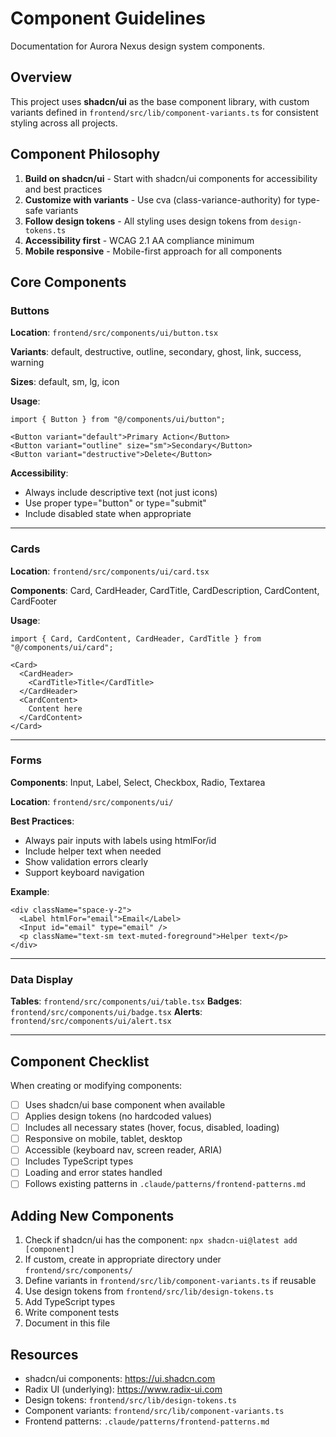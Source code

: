 # Component Guidelines

Documentation for Aurora Nexus design system components.

## Overview

This project uses **shadcn/ui** as the base component library, with custom variants defined in `frontend/src/lib/component-variants.ts` for consistent styling across all projects.

## Component Philosophy

1. **Build on shadcn/ui** - Start with shadcn/ui components for accessibility and best practices
2. **Customize with variants** - Use cva (class-variance-authority) for type-safe variants
3. **Follow design tokens** - All styling uses design tokens from `design-tokens.ts`
4. **Accessibility first** - WCAG 2.1 AA compliance minimum
5. **Mobile responsive** - Mobile-first approach for all components

## Core Components

### Buttons

**Location**: `frontend/src/components/ui/button.tsx`

**Variants**: default, destructive, outline, secondary, ghost, link, success, warning

**Sizes**: default, sm, lg, icon

**Usage**:
```tsx
import { Button } from "@/components/ui/button";

<Button variant="default">Primary Action</Button>
<Button variant="outline" size="sm">Secondary</Button>
<Button variant="destructive">Delete</Button>
```

**Accessibility**:
- Always include descriptive text (not just icons)
- Use proper type="button" or type="submit"
- Include disabled state when appropriate

---

### Cards

**Location**: `frontend/src/components/ui/card.tsx`

**Components**: Card, CardHeader, CardTitle, CardDescription, CardContent, CardFooter

**Usage**:
```tsx
import { Card, CardContent, CardHeader, CardTitle } from "@/components/ui/card";

<Card>
  <CardHeader>
    <CardTitle>Title</CardTitle>
  </CardHeader>
  <CardContent>
    Content here
  </CardContent>
</Card>
```

---

### Forms

**Components**: Input, Label, Select, Checkbox, Radio, Textarea

**Location**: `frontend/src/components/ui/`

**Best Practices**:
- Always pair inputs with labels using htmlFor/id
- Include helper text when needed
- Show validation errors clearly
- Support keyboard navigation

**Example**:
```tsx
<div className="space-y-2">
  <Label htmlFor="email">Email</Label>
  <Input id="email" type="email" />
  <p className="text-sm text-muted-foreground">Helper text</p>
</div>
```

---

### Data Display

**Tables**: `frontend/src/components/ui/table.tsx`
**Badges**: `frontend/src/components/ui/badge.tsx`
**Alerts**: `frontend/src/components/ui/alert.tsx`

---

## Component Checklist

When creating or modifying components:

- [ ] Uses shadcn/ui base component when available
- [ ] Applies design tokens (no hardcoded values)
- [ ] Includes all necessary states (hover, focus, disabled, loading)
- [ ] Responsive on mobile, tablet, desktop
- [ ] Accessible (keyboard nav, screen reader, ARIA)
- [ ] Includes TypeScript types
- [ ] Loading and error states handled
- [ ] Follows existing patterns in `.claude/patterns/frontend-patterns.md`

## Adding New Components

1. Check if shadcn/ui has the component: `npx shadcn-ui@latest add [component]`
2. If custom, create in appropriate directory under `frontend/src/components/`
3. Define variants in `frontend/src/lib/component-variants.ts` if reusable
4. Use design tokens from `frontend/src/lib/design-tokens.ts`
5. Add TypeScript types
6. Write component tests
7. Document in this file

## Resources

- shadcn/ui components: https://ui.shadcn.com
- Radix UI (underlying): https://www.radix-ui.com
- Design tokens: `frontend/src/lib/design-tokens.ts`
- Component variants: `frontend/src/lib/component-variants.ts`
- Frontend patterns: `.claude/patterns/frontend-patterns.md`
